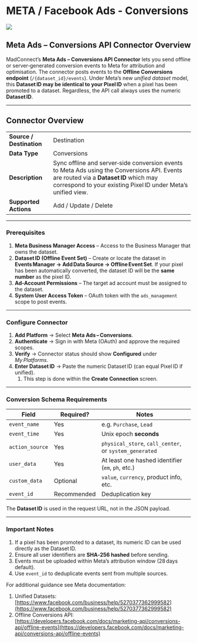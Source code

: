 # META / Facebook Ads - Conversions

![](<.gitbook/assets/image (15).png>)

## **Meta Ads – Conversions API Connector Overview**

MadConnect’s **Meta Ads – Conversions API Connector** lets you send offline or server‑generated conversion events to Meta for attribution and optimisation. The connector posts events to the **Offline Conversions endpoint** (`/{dataset_id}/events`). Under Meta’s new _unified dataset_ model, this **Dataset ID may be identical to your Pixel ID** when a pixel has been promoted to a dataset. Regardless, the API call always uses the numeric **Dataset ID**.

***

## Connector Overview

|                          |                                                                                                                                                                                                        |
| ------------------------ | ------------------------------------------------------------------------------------------------------------------------------------------------------------------------------------------------------ |
| **Source / Destination** | Destination                                                                                                                                                                                            |
| **Data Type**            | Conversions                                                                                                                                                                                            |
| **Description**          | Sync offline and server‑side conversion events to Meta Ads using the Conversions API. Events are routed via a **Dataset ID** which may correspond to your existing Pixel ID under Meta’s unified view. |
| **Supported Actions**    | Add / Update / Delete                                                                                                                                                                                  |

***

### Prerequisites

1. **Meta Business Manager Access** – Access to the Business Manager that owns the dataset.
2. **Dataset ID (Offline Event Set)** – Create or locate the dataset in **Events Manager → Add Data Source → Offline Event Set**. If your pixel has been automatically converted, the dataset ID will be the **same number** as the pixel ID.
3. **Ad‑Account Permissions** – The target ad account must be assigned to the dataset.
4. **System User Access Token** – OAuth token with the `ads_management` scope to post events.

***

### Configure Connector

1. **Add Platform** → Select **Meta Ads – Conversions**.
2. **Authenticate** → Sign in with Meta (OAuth) and approve the required scopes.
3. **Verify** → Connector status should show **Configured** under _My Platforms_.
4. **Enter Dataset ID** → Paste the numeric Dataset ID (can equal Pixel ID if unified).
   1. This step is done within the **Create Connection** screen.

***

### Conversion Schema Requirements

| Field           | Required?   | Notes                                                  |
| --------------- | ----------- | ------------------------------------------------------ |
| `event_name`    | Yes         | e.g. `Purchase`, `Lead`                                |
| `event_time`    | Yes         | Unix epoch **seconds**                                 |
| `action_source` | Yes         | `physical_store`, `call_center`, or `system_generated` |
| `user_data`     | Yes         | At least one hashed identifier (`em`, `ph`, etc.)      |
| `custom_data`   | Optional    | `value`, `currency`, product info, etc.                |
| `event_id`      | Recommended | Deduplication key                                      |

The **Dataset ID** is used in the request URL, not in the JSON payload.

***

### Important Notes

1. If a pixel has been promoted to a dataset, its numeric ID can be used directly as the Dataset ID.
2. Ensure all user identifiers are **SHA‑256 hashed** before sending.
3. Events must be uploaded within Meta’s attribution window (28 days default).
4. Use `event_id` to deduplicate events sent from multiple sources.

For additional guidance see Meta documentation:

1. Unified Datasets: [https://www.facebook.com/business/help/5270377362999582](https://www.facebook.com/business/help/5270377362999582)
2. Offline Conversions API: [https://developers.facebook.com/docs/marketing-api/conversions-api/offline-events](https://developers.facebook.com/docs/marketing-api/conversions-api/offline-events)



